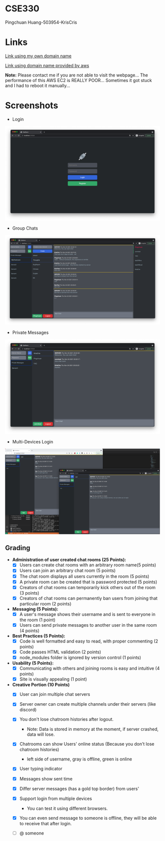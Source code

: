 # CSE330

Pingchuan Huang-503954-KrisCris

# Links

[Link using my own domain name](http://ec2.connlost.online:3456/)

[Link using domain name provided by aws](http://ec2-18-117-87-53.us-east-2.compute.amazonaws.com:3456/)

**Note:** Please contact me if you are not able to visit the webpage... The performance of this AWS EC2 is REALLY POOR... Sometimes it got stuck and I had to reboot it manually...


# Screenshots

- Login

<img src="img/Login.png" alt="Login" style="zoom:50%;" />

- Group Chats

<img src="img/ServerTest.png" alt="ServerTest" style="zoom:50%;" />

- Private Messages

<img src="img/PM.png" alt="PM" style="zoom:50%;" />

- Multi-Devices Login

<img src="res/MultiDeviceLogin.png" alt="MultiDeviceLogin" style="zoom:50%;" />


## Grading

- **Administration of user created chat rooms (25 Points):**
  - [x] Users can create chat rooms with an arbitrary room name(5 points)
  - [x] Users can join an arbitrary chat room (5 points)
  - [x] The chat room displays all users currently in the room (5 points)
  - [x] A private room can be created that is password protected (5 points)
  - [x] Creators of chat rooms can temporarily kick others out of the room (3 points)
  - [x] Creators of chat rooms can permanently ban users from joining that particular room (2 points)
- **Messaging (5 Points):**
  - [x] A user's message shows their username and is sent to everyone in the room (1 point)
  - [x] Users can send private messages to another user in the same room (4 points)
- **Best Practices (5 Points):**
  - [x] Code is well formatted and easy to read, with proper commenting (2 points)
  - [x] Code passes HTML validation (2 points)
  - [x] node_modules folder is ignored by version control (1 points)
- **Usability (5 Points):**
  - [x] Communicating with others and joining rooms is easy and intuitive (4 points)
  - [x] Site is visually appealing (1 point)
- **Creative Portion (10 Points)**
  - [x] User can join multiple chat servers
  - [x] Server owner can create multiple channels under their servers (like discord)
  - [x] You don't lose chatroom histories after logout.
    - Note: Data is stored in memory at the moment, if server crashed, data will lose.
  - [x] Chatrooms can show Users' online status (Because you don't lose chatroom histories)
    - left side of username, gray is offline, green is online
  - [x] User typing indicator
  - [x] Messages show sent time
  - [x] Differ server messages (has a gold top border) from users'
  - [x] Support login from multiple devices
    - You can test it using different browsers.
  - [x] You can even send message to someone is offline, they will be able to receive that after login.
  - [ ] @ someone

